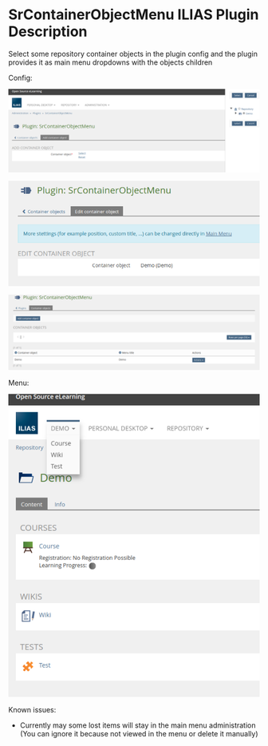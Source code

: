 # SrContainerObjectMenu ILIAS Plugin Description

Select some repository container objects in the plugin config and the plugin provides it as main menu dropdowns with the objects children

Config:

![Config 1](./images/config_1.png)

![Config 2](./images/config_2.png)

![Config 3](./images/config_3.png)

Menu:

![Menu](./images/menu.png)

Known issues:
- Currently may some lost items will stay in the main menu administration (You can ignore it because not viewed in the menu or delete it manually)
